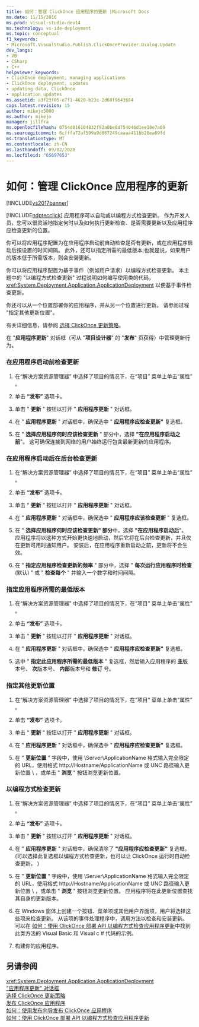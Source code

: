 ```yaml
---
title: 如何：管理 ClickOnce 应用程序的更新 |Microsoft Docs
ms.date: 11/15/2016
ms.prod: visual-studio-dev14
ms.technology: vs-ide-deployment
ms.topic: conceptual
f1_keywords:
- Microsoft.VisualStudio.Publish.ClickOnceProvider.Dialog.Update
dev_langs:
- VB
- CSharp
- C++
helpviewer_keywords:
- ClickOnce deployment, managing applications
- ClickOnce deployment, updates
- updating data, ClickOnce
- application updates
ms.assetid: a3f23f05-e7f1-4620-b23c-2d68f9643684
caps.latest.revision: 15
author: mikejo5000
ms.author: mikejo
manager: jillfra
ms.openlocfilehash: 0754d816104832f92a0be8d754046d1ee18e7a09
ms.sourcegitcommit: 6cfffa72af599a9d667249caaaa411bb28ea69fd
ms.translationtype: MT
ms.contentlocale: zh-CN
ms.lasthandoff: 09/02/2020
ms.locfileid: "65697653"
---
```

# <a name="how-to-manage-updates-for-a-clickonce-application"></a>如何：管理 ClickOnce 应用程序的更新
[!INCLUDE[vs2017banner](../includes/vs2017banner.md)]

[!INCLUDE[ndptecclick](../includes/ndptecclick-md.md)] 应用程序可以自动或以编程方式检查更新。 作为开发人员，您可以很灵活地指定何时以及如何执行更新检查、是否需要更新以及应用程序应检查更新的位置。  
  
 你可以将应用程序配置为在应用程序启动前自动检查是否有更新，或在应用程序启动后按设置的时间间隔。 此外，还可以指定所需的最低版本;也就是说，如果用户的版本低于所需版本，则会安装更新。  
  
 你可以将应用程序配置为基于事件（例如用户请求）以编程方式检查更新。 本主题中的 "以编程方式检查更新" 过程说明如何编写使用类的代码， <xref:System.Deployment.Application.ApplicationDeployment> 以便基于事件检查更新。  
  
 你还可以从一个位置部署你的应用程序，并从另一个位置进行更新。 请参阅过程 "指定其他更新位置"。  
  
 有关详细信息，请参阅 [选择 ClickOnce 更新策略](../deployment/choosing-a-clickonce-update-strategy.md)。  
  
 在 "**应用程序更新**" 对话框（可从 "**项目设计器**" 的 "**发布**" 页获得）中管理更新行为。  
  
### <a name="to-check-for-updates-before-the-application-starts"></a>在应用程序启动前检查更新  
  
1. 在“解决方案资源管理器” 中选择了项目的情况下，在“项目”  菜单上单击“属性” 。  
  
2. 单击 **“发布”** 选项卡。  
  
3. 单击 " **更新** " 按钮以打开 " **应用程序更新** " 对话框。  
  
4. 在 " **应用程序更新** " 对话框中，确保选中 " **应用程序应检查更新"** 复选框。  
  
5. 在 " **选择应用程序何时应该检查更新** " 部分中，选择 **"在应用程序启动之前**"。 这可确保连接到网络的用户始终运行包含最新更新的应用程序。  
  
### <a name="to-check-for-updates-in-the-background-after-the-application-starts"></a>在应用程序启动后在后台检查更新  
  
1. 在“解决方案资源管理器” 中选择了项目的情况下，在“项目”  菜单上单击“属性” 。  
  
2. 单击 **“发布”** 选项卡。  
  
3. 单击 " **更新** " 按钮以打开 " **应用程序更新** " 对话框。  
  
4. 在 " **应用程序更新** " 对话框中，确保选中 " **应用程序应该检查更新** " 复选框。  
  
5. 在 " **选择应用程序何时应该检查更新" 部分**中，选择 **"在应用程序启动后**"。 应用程序将以这种方式开始更快速地启动，然后它将在后台检查更新，并且仅在更新可用时通知用户。 安装后，在应用程序重新启动之前，更新将不会生效。  
  
6. 在 " **指定应用程序检查更新的频率** " 部分中，选择 " **每次运行应用程序时检查** (默认) " 或 " **检查每个** " 并输入一个数字和时间间隔。  
  
### <a name="to-specify-a-minimum-required-version-for-the-application"></a>指定应用程序所需的最低版本  
  
1. 在“解决方案资源管理器” 中选择了项目的情况下，在“项目”  菜单上单击“属性” 。  
  
2. 单击 **“发布”** 选项卡。  
  
3. 单击 " **更新** " 按钮以打开 " **应用程序更新** " 对话框。  
  
4. 在 " **应用程序更新** " 对话框中，确保选中 " **应用程序应检查更新"** 复选框。  
  
5. 选中 " **指定此应用程序所需的最低版本** " 复选框，然后输入应用程序的 **主**版本号、 **次**版本号、 **内部**版本号和 **修订** 号。  
  
### <a name="to-specify-a-different-update-location"></a>指定其他更新位置  
  
1. 在“解决方案资源管理器” 中选择了项目的情况下，在“项目”  菜单上单击“属性” 。  
  
2. 单击 **“发布”** 选项卡。  
  
3. 单击 " **更新** " 按钮以打开 " **应用程序更新** " 对话框。  
  
4. 在 " **应用程序更新** " 对话框中，确保选中 " **应用程序应检查更新"** 复选框。  
  
5. 在 " **更新位置** " 字段中，使用 \Server\ApplicationName 格式输入完全限定的 URL，使用格式 http://Hostname/ApplicationName 或 UNC 路径输入更新位置 \\ ，或单击 " **浏览** " 按钮浏览更新位置。  
  
### <a name="to-check-for-updates-programmatically"></a>以编程方式检查更新  
  
1. 在“解决方案资源管理器” 中选择了项目的情况下，在“项目”  菜单上单击“属性” 。  
  
2. 单击 **“发布”** 选项卡。  
  
3. 单击 " **更新** " 按钮以打开 " **应用程序更新** " 对话框。  
  
4. 在 " **应用程序更新** " 对话框中，确保清除了 **"应用程序应检查更新"** 复选框。  (可以选择此复选框以编程方式检查更新，也可以让 ClickOnce 运行时自动检查更新。 )   
  
5. 在 " **更新位置** " 字段中，使用 \Server\ApplicationName 格式输入完全限定的 URL，使用格式 http://Hostname/ApplicationName 或 UNC 路径输入更新位置 \\ ，或单击 " **浏览** " 按钮浏览更新位置。 应用程序将在此更新位置查找其自身的更新版本。  
  
6. 在 Windows 窗体上创建一个按钮、菜单项或其他用户界面项，用户将选择这些项来检查更新。 从该项的事件处理程序中，调用方法以检查和安装更新。 可以在 [如何：使用 ClickOnce 部署 API 以编程方式检查应用程序更新](../deployment/how-to-check-for-application-updates-programmatically-using-the-clickonce-deployment-api.md)中找到此类方法的 Visual Basic 和 Visual c # 代码的示例。  
  
7. 构建你的应用程序。  
  
## <a name="see-also"></a>另请参阅  
 <xref:System.Deployment.Application.ApplicationDeployment>   
 ["应用程序更新" 对话框](https://msdn.microsoft.com/8eca8743-8e68-4d04-bfd5-4dc0a9b2934f)   
 [选择 ClickOnce 更新策略](../deployment/choosing-a-clickonce-update-strategy.md)   
 [发布 ClickOnce 应用程序](../deployment/publishing-clickonce-applications.md)   
 [如何：使用发布向导发布 ClickOnce 应用程序](../deployment/how-to-publish-a-clickonce-application-using-the-publish-wizard.md)   
 [如何：使用 ClickOnce 部署 API 以编程方式检查应用程序更新](../deployment/how-to-check-for-application-updates-programmatically-using-the-clickonce-deployment-api.md)

